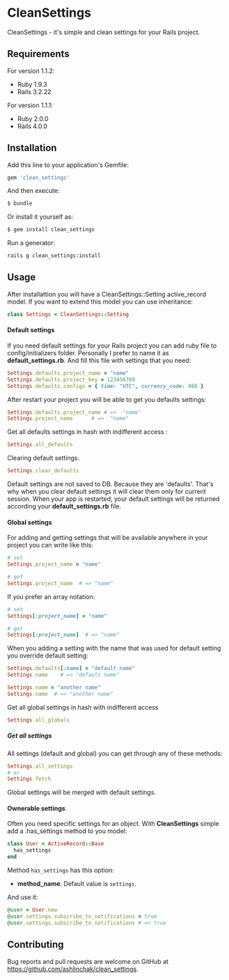 # CleanSettings

CleanSettings - it's simple and clean settings for your Rails project.

## Requirements
For version 1.1.2:
* Ruby 1.9.3
* Rails 3.2.22

For version 1.1.1:
* Ruby 2.0.0
* Rails 4.0.0

## Installation

Add this line to your application's Gemfile:

```ruby
gem 'clean_settings'
```

And then execute:

```bash
$ bundle
```

Or install it yourself as:

```bash
$ gem install clean_settings
```

Run a generator:

```bash
rails g clean_settings:install
```

## Usage

After installattion you will have a CleanSettings::Setting active_record model. If you want to extend this model you can use inheritance:

```ruby
class Settings < CleanSettings::Setting
```

#### Default settings

If you need default settings for your Rails project you can add ruby file to config/initializers folder. Personally I prefer to name it as **default_settings.rb**. And fill this file with settings that you need:
```ruby
Settings.defaults.project_name = "name"
Settings.defaults.project_key = 123456789
Settings.defaults.configs = { time: "UTC", currency_code: 980 }
```
After restart your project you will be able to get you defaults settings:
```ruby
Settings.defaults.project_name # =>  "name"
Settings.project_name      # =>  "name"
```
Get all defaults settings in hash with indifferent access :

```ruby
Settings.all_defaults  
```

Clearing default settings.

```ruby
Settings.clear_defaults
```

Default settings are not saved to DB. Because they are 'defaults'. That's why when you clear default settings it will clear them only for current session. When your app is restarted, your default settings will be returned according your **default_settings.rb** file.

#### Global settings

For adding and getting settings that will be available anywhere in your project you can write like this:
```ruby
# set
Settings.project_name = "name"

# get
Settings.project_name  # => "name"
```
If you prefer an array notation:
```ruby
# set
Settings[:project_name] = "name"

# get
Settings[:project_name]  # => "name"
```
When you adding a setting with the name that was used for default setting  you override default setting:

```ruby
Settings.defaults[:name] = "default name"
Settings.name    # => "default name"

Settings.name = "another name"
Settings.name  # => "another name"
```

Get all global settings in hash with indifferent access

```ruby
Settings.all_globals  
```

##### Get all settings
All settings (default and global) you can get through any of these methods:

```ruby
Settings.all_settings
# or
Settings.fetch
```
Global settings will be merged with default settings.

#### Ownerable settings

Often you need specific settings for an object. With **CleanSettings** simple add a :has_settings method to you model:

```ruby
class User < ActiveRecord::Base
  has_settings
end
```
Method `has_settings` has this option:
- **method_name**. Default value is `settings`.

And use it:

```ruby
@user = User.new
@user.settings.subscribe_to_notifications = true
@user.settings.subscribe_to_notifications # => true
```

## Contributing

Bug reports and pull requests are welcome on GitHub at https://github.com/ashlinchak/clean_settings.
